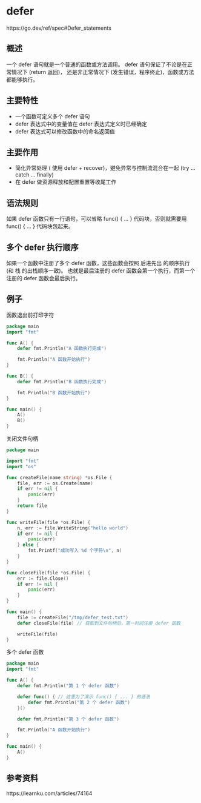 # defer

<div class="o">https://go.dev/ref/spec#Defer_statements</div>

## 概述

一个 defer 语句就是一个普通的函数或方法调用。 defer 语句保证了不论是在正常情况下 (return 返回)，
还是非正常情况下 (发生错误，程序终止)，函数或方法都能够执行。

## 主要特性

- 一个函数可定义多个 defer 语句
- defer 表达式中的变量值在 defer 表达式定义时已经确定
- defer 表达式可以修改函数中的命名返回值

## 主要作用

- 简化异常处理 ( 使用 defer + recover)，避免异常与控制流混合在一起 (try … catch … finally)
- 在 defer 做资源释放和配置重置等收尾工作

## 语法规则

如果 defer 函数只有一行语句，可以省略 func() { ... } 代码块，否则就需要用 func() { ... } 代码块包起来。

## 多个 defer 执行顺序

如果一个函数中注册了多个 defer 函数，这些函数会按照 后进先出 的顺序执行 (和 栈 的出栈顺序一致)。
也就是最后注册的 defer 函数会第一个执行，而第一个注册的 defer 函数会最后执行。

## 例子

函数退出前打印字符

<div class="run"></div>

```go
package main
import "fmt"

func A() {
    defer fmt.Println("A 函数执行完成")

    fmt.Println("A 函数开始执行")
}

func B() {
    defer fmt.Println("B 函数执行完成")

    fmt.Println("B 函数开始执行")
}

func main() {
    A()
    B()
}

```

关闭文件句柄

<div class="run"></div>

```go
package main

import "fmt"
import "os"

func createFile(name string) *os.File {
    file, err := os.Create(name)
    if err != nil {
        panic(err)
    }
    return file
}

func writeFile(file *os.File) {
    n, err := file.WriteString("hello world")
    if err != nil {
        panic(err)
    } else {
        fmt.Printf("成功写入 %d 个字符\n", n)
    }
}

func closeFile(file *os.File) {
    err := file.Close()
    if err != nil {
        panic(err)
    }
}

func main() {
    file := createFile("/tmp/defer_test.txt")
    defer closeFile(file) // 获取到文件句柄后，第一时间注册 defer 函数

    writeFile(file)
}
```

多个 defer 函数

<div class="run"></div>

```go
package main
import "fmt"

func A() {
    defer fmt.Println("第 1 个 defer 函数")

    defer func() { // 这里为了演示 func() { ... } 的语法
        defer fmt.Println("第 2 个 defer 函数")
    }()

    defer fmt.Println("第 3 个 defer 函数")

    fmt.Println("A 函数开始执行")
}

func main() {
    A()
}
```

## 参考资料

<div class="link">https://learnku.com/articles/74164</div>
